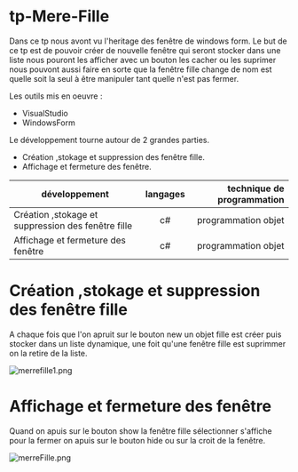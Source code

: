 # tp-Mere-Fille
Dans ce tp nous avont vu l'heritage des fenêtre de windows form.
Le but de ce tp est de pouvoir créer de nouvelle fenêtre qui seront stocker dans une liste nous pouront les afficher avec un bouton
 les cacher ou les suprimer nous pouvont aussi faire en sorte que la fenêtre fille change de nom est quelle soit la seul à être 
 manipuler tant quelle n'est pas fermer.
 
 Les outils mis en oeuvre :
 * VisualStudio
 * WindowsForm
 
 Le développement tourne autour de 2 grandes parties.
 * Création ,stokage et suppression des fenêtre fille.
 * Affichage et fermeture des fenêtre.
 
 |développement          |langages |technique de programmation                           |
|-----------------------|:-------:|----------------------------------------------------:|
|Création ,stokage et suppression des fenêtre fille |c#|programmation objet|
|Affichage et fermeture des fenêtre|c#|programmation objet|
 
 # Création ,stokage et suppression des fenêtre fille
 A chaque fois que l'on apruit sur le bouton new un objet fille est créer puis stocker dans un liste dynamique, une foit qu'une fenêtre fille est suprimmer on la retire de la liste.
 
 ![merrefille1.png](https://github.com/adesheulles/tp-Mere-Fille/blob/master/merefille1.PNG)
 # Affichage et fermeture des fenêtre
 Quand on apuis sur le bouton show la fenêtre fille sélectionner s'affiche pour la fermer on apuis sur le bouton hide ou sur la croit de la fenêtre.
 
 ![merreFille.png](https://github.com/adesheulles/tp-Mere-Fille/blob/master/mereFille.PNG)
 

